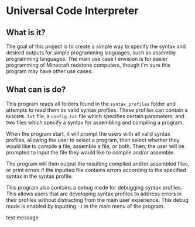 # Universal Code Interpreter

## What is it?
The goal of this project is to create a simple way to specify the syntax and desired outputs for simple programming languages, such as assembly programming languages. The main use case I envision is for easier programming of Minecraft redstone computers, though I'm sure this program may have other use cases.

## What can is do?
This program reads all folders found in the ```syntax_profiles``` folder and attempts to read them as valid syntax profiles. These profiles can contain a ```READEME.txt``` file, a ```config.txt``` file which specifies certain parameters, and two files which specify a syntax for assembling and compiling a program.

When the program start, it will prompt the users with all valid syntax profiles, allowing the user to select a program, then select whether they would like to compile a file, assemble a file, or both. Then, the user will be prompted to input the file they would like to compile and/or assemble. 

The program will then output the resulting compiled and/or assembled files, or print errors if the inputted file contains errors according to the specified syntax in the syntax profile.

This program also contains a debug mode for debugging syntax profiles. This allows users that are developing syntax profiles to address errors in their profiles without distracting from the main user experience. This debug mode is enabled by inputting ```-1``` in the main menu of the program.

test message